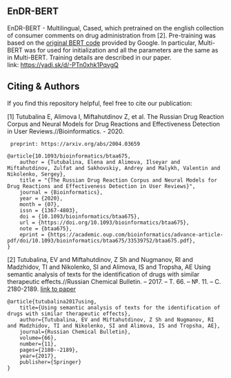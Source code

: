 ## EnDR-BERT

  EnDR-BERT - Multilingual, Cased, which pretrained on the english collection of consumer comments on drug administration from [2]. Pre-training was based on the [original BERT code](https://github.com/google-research/bert) provided by Google. In particular, Multi-BERT was for used for initialization and all the parameters are the same as in Multi-BERT. Training details are described in our paper. \
    link: https://yadi.sk/d/-PTn0xhk1PqvgQ

 
  ## Citing & Authors

  If you find this repository helpful, feel free to cite our publication:

  [1] Tutubalina E, Alimova I, Miftahutdinov Z, et al. The Russian Drug Reaction Corpus and Neural Models for Drug Reactions and Effectiveness Detection in User Reviews.//Bioinformatics. - 2020. 

     preprint: https://arxiv.org/abs/2004.03659
 ```
 @article{10.1093/bioinformatics/btaa675,
     author = {Tutubalina, Elena and Alimova, Ilseyar and Miftahutdinov, Zulfat and Sakhovskiy, Andrey and Malykh, Valentin and Nikolenko, Sergey},
     title = "{The Russian Drug Reaction Corpus and Neural Models for Drug Reactions and Effectiveness Detection in User Reviews}",
     journal = {Bioinformatics},
     year = {2020},
     month = {07},
     issn = {1367-4803},
     doi = {10.1093/bioinformatics/btaa675},
     url = {https://doi.org/10.1093/bioinformatics/btaa675},
     note = {btaa675},
     eprint = {https://academic.oup.com/bioinformatics/advance-article-pdf/doi/10.1093/bioinformatics/btaa675/33539752/btaa675.pdf},
 } 
 ```
 [2] Tutubalina, EV and Miftahutdinov, Z Sh and Nugmanov, RI and Madzhidov, TI and Nikolenko, SI and Alimova, IS and Tropsha, AE Using semantic analysis of texts for the identification of drugs with similar therapeutic effects.//Russian Chemical Bulletin. – 2017. – Т. 66. – №. 11. – С. 2180-2189.
    [link to paper](https://www.researchgate.net/profile/Elena_Tutubalina/publication/323751823_Using_semantic_analysis_of_texts_for_the_identification_of_drugs_with_similar_therapeutic_effects/links/5bf7cfc3299bf1a0202cbc1f/Using-semantic-analysis-of-texts-for-the-identification-of-drugs-with-similar-therapeutic-effects.pdf)
 ```
 @article{tutubalina2017using,
     title={Using semantic analysis of texts for the identification of drugs with similar therapeutic effects},
     author={Tutubalina, EV and Miftahutdinov, Z Sh and Nugmanov, RI and Madzhidov, TI and Nikolenko, SI and Alimova, IS and Tropsha, AE},
     journal={Russian Chemical Bulletin},
     volume={66},
     number={11},
     pages={2180--2189},
     year={2017},
     publisher={Springer}
 }
 ```
